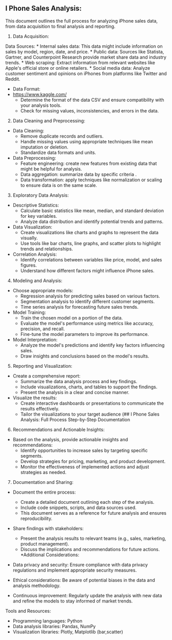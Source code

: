 ## I Phone Sales Analysis:

This document outlines the full process for analyzing iPhone sales data, from data acquisition to final analysis and reporting.

1. Data Acquisition:

 Data Sources:
    * Internal sales data: This data might include information on sales by model, region, date, and price.
    * Public data: Sources like Statista, Gartner, and Counterpoint Research provide market share data and industry trends.
    * Web scraping: Extract information from relevant websites like Apple's official store or online retailers.
    * Social media data: Analyze customer sentiment and opinions on iPhones from platforms like Twitter and Reddit.
* Data Format:
* https://www.kaggle.com/
    * Determine the format of the data CSV and ensure compatibility with your analysis tools.
    * Check for missing values, inconsistencies, and errors in the data.

2. Data Cleaning and Preprocessing:

* Data Cleaning:
    * Remove duplicate records and outliers.
    * Handle missing values using appropriate techniques like mean imputation or deletion.
    * Standardize data formats and units.
* Data Preprocessing:
    * Feature engineering: create new features from existing data that might be helpful for analysis.
    * Data aggregation: summarize data by specific criteria .
    * Data transformation: apply techniques like normalization or scaling to ensure data is on the same scale.

3. Exploratory Data Analysis:

* Descriptive Statistics:
    * Calculate basic statistics like mean, median, and standard deviation for key variables.
    * Analyze data distribution and identify potential trends and patterns.
* Data Visualization:
    * Create visualizations like charts and graphs to represent the data visually.
    * Use tools like bar charts, line graphs, and scatter plots to highlight trends and relationships.
* Correlation Analysis:
    * Identify correlations between variables like price, model, and sales figures.
    * Understand how different factors might influence iPhone sales.

4. Modeling and Analysis:

* Choose appropriate models:
    * Regression analysis for predicting sales based on various factors.
    * Segmentation analysis to identify different customer segments.
    * Time series analysis for forecasting future sales trends.
* Model Training:
    * Train the chosen model on a portion of the data.
    * Evaluate the model's performance using metrics like accuracy, precision, and recall.
    * Fine-tune the model parameters to improve its performance.
* Model Interpretation:
    * Analyze the model's predictions and identify key factors influencing sales.
    * Draw insights and conclusions based on the model's results.

5. Reporting and Visualization:

* Create a comprehensive report:
    * Summarize the data analysis process and key findings.
    * Include visualizations, charts, and tables to support the findings.
    * Present the analysis in a clear and concise manner.
* Visualize the results:
    * Create interactive dashboards or presentations to communicate the results effectively.
    * Tailor the visualizations to your target audience (## I Phone Sales Analysis: Full Process Step-by-Step Documentation
6. Recommendations and Actionable Insights:

* Based on the analysis, provide actionable insights and recommendations:
    * Identify opportunities to increase sales by targeting specific segments.
    * Develop strategies for pricing, marketing, and product development.
    * Monitor the effectiveness of implemented actions and adjust strategies as needed.

7. Documentation and Sharing:

* Document the entire process:
    * Create a detailed document outlining each step of the analysis.
    * Include code snippets, scripts, and data sources used.
    * This document serves as a reference for future analysis and ensures reproducibility.
* Share findings with stakeholders:
    * Present the analysis results to relevant teams (e.g., sales, marketing, product management).
    * Discuss the implications and recommendations for future actions.
*Additional Considerations:

* Data privacy and security: Ensure compliance with data privacy regulations and implement appropriate security measures.
* Ethical considerations: Be aware of potential biases in the data and analysis methodology.
* Continuous improvement: Regularly update the analysis with new data and refine the models to stay informed of market trends.

Tools and Resources:

* Programming languages: Python
* Data analysis libraries: Pandas, NumPy
* Visualization libraries: Plotly, Matplotlib (bar,scatter)







